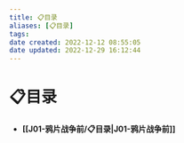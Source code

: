 ```yaml
---
title: 📋目录
aliases: [📋目录]
tags: 
date created: 2022-12-12 08:55:05
date updated: 2022-12-29 16:12:44
---
```


# 📋目录

- **[[J01-鸦片战争前/📋目录|J01-鸦片战争前]]**

